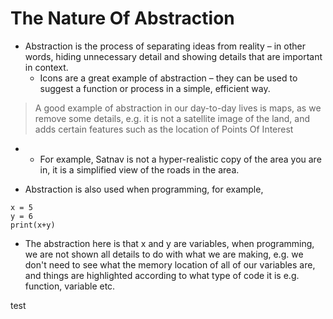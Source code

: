 # The Nature Of Abstraction

- Abstraction is the process of separating ideas from reality – in other words, hiding unnecessary detail and showing details that are important in context.
	- Icons are a great example of abstraction – they can be used to suggest a function or process in a simple, efficient way.

>	A good example of abstraction in our day-to-day lives is maps, as we remove some details, e.g. it is not a satellite image of the land, and adds certain features such as the location of Points Of Interest
- 
	- For example, Satnav is not a hyper-realistic copy of the area you are in, it is a simplified view of the roads in the area.

- Abstraction is also used when programming, for example, 
```
x = 5
y = 6
print(x+y)
```
- The abstraction here is that x and y are variables, when programming, we are not shown all details to do with what we are making, e.g. we don't need to see what the memory location of all of our variables are, and things are highlighted according to what type of code it is e.g. function, variable etc.

test
